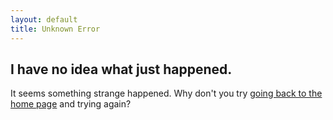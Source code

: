 ```yaml
---
layout: default
title: Unknown Error
---
```


## I have no idea what just happened.

It seems something strange happened. Why don't you try [going back to the home page](https://spencerjulian.com) and trying again?
